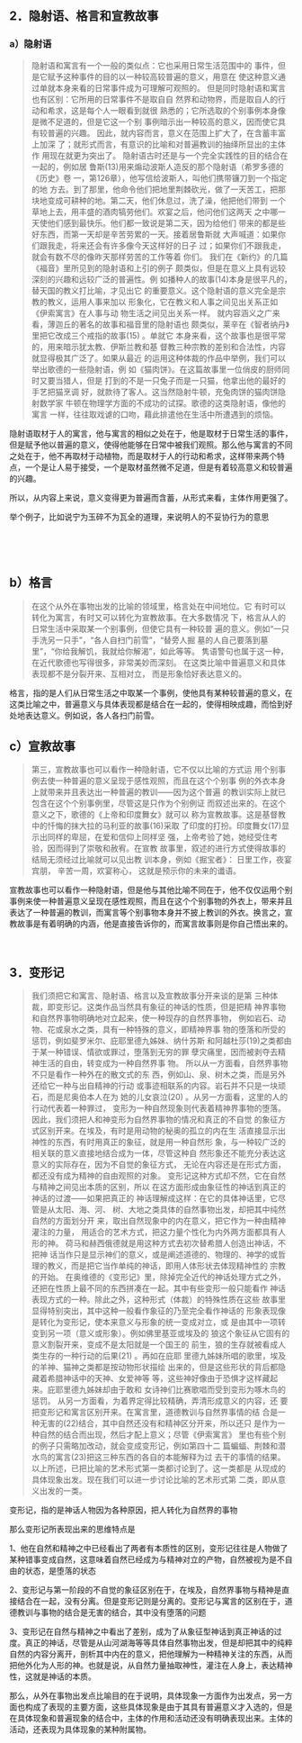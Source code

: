 <h2>2．隐射语、格⾔和宣教故事</h2><h3>a）隐射语</h3><blockquote data-pid="bXOSRJhx">隐射语和寓⾔有⼀个⼀般的类似点：它也采⽤⽇常⽣活范围中的 事件，但是它赋予这种事件的⽬的以⼀种较⾼较普遍的意义，⽤意在 使这种意义通过单就本⾝来看的⽇常事件成为可理解可观照的。 但是同时隐射语和寓⾔也有区别：它所⽤的⽇常事件不是取⾃⾃ 然界和动物界，⽽是取⾃⼈的⾏动和希求，这是每个⼈⼀眼看到就很 熟悉的；它所选取的个别事例本⾝像是微不⾜道的，但是它这⼀个别 事例暗⽰出⼀种较⾼的意义，因⽽使它具有较普遍的兴趣。 因此，就内容⽽⾔，意义在范围上扩⼤了，在含蓄丰富上加深 了；就形式⽽⾔，有意识的⽐喻和对普遍教训的抽绎所显出的主体作 ⽤现在就更为突出了。 隐射语古时还是与⼀个完全实践性的⽬的结合在⼀起的，例如居 鲁斯(13)⽤来煽动波斯⼈造反的那个隐射语（希罗多德的《历史》卷 ⼀，第126章），他写信给波斯⼈，叫他们携带镰⼑到⼀个指定的地 ⽅去。到了那⾥，他命令他们把地⾥荆棘砍光，做了⼀天苦⼯，把那 块地变成可耕种的地。第⼆天，他们休息过，洗了澡，他把他们带到 ⼀个草地上去，⽤丰盛的酒⾁犒劳他们。欢宴之后，他问他们这两天 之中哪⼀天使他们感到最快乐。他们都⼀致说是第⼆天，因为给他们 带来的都是些好东⻄，⽽第⼀天却是⾟苦劳累的⼀天。接着居鲁斯就 ⼤声喊道：如果你们跟我⾛，将来还会有许多像今天这样好的⽇⼦ 过；如果你们不跟我⾛，就会有数不尽的像昨天那样劳苦的⼯作等着 你们。 我们在《新约》的⼏篇《福⾳》⾥所⻅到的隐射语和上引的例⼦ 颇类似，但是在意义上具有远较深刻的兴趣和远较⼴泛的普遍性。例 如播种⼈的故事(14)本⾝是很平凡的，替天国的教义打⽐喻，才⻅出它 的重要意义。这个隐射语的意义完全是宗教的教义，运⽤⼈事来加以 形象化，它在教义和⼈事之间⻅出关系正如《伊索寓⾔》在⼈事与动 物⽣活之间⻅出关系⼀样。 就内容涵义之⼴来看，薄迦丘的著名的故事和福⾳⾥的隐射语也 颇类似，莱⾟在《智者纳丹》⾥把它改成三个戒指的故事(15) 。单就它 本⾝来看，这个故事也是很平常的，⽤来暗⽰犹太教、伊斯兰教和基 督教三种宗教的差别和合法性，内容就显得极其⼴泛了。如果从最近 的运⽤这种体裁的作品中举例，我们可以举出歌德的⼀些隐射语，例 如《猫⾁饼》。在这篇故事⾥⼀位俏⽪的厨师同时⼜要当猎⼈，但是 打到的不是⼀只兔⼦⽽是⼀只猫，他拿出他的最好的⼿艺把猫烹调 好，就款待了客⼈。这当然隐射⽜顿，充兔⾁饼的猫⾁饼隐射数学家 ⽜顿在物理学⽅⾯的不成功的试探。歌德的这类隐射语，像他的寓⾔ ⼀样，往往取戏谑的⼝吻，藉此排遣他在⽣活中所遭遇到的烦恼。</blockquote><p data-pid="aByOtZtU">隐射语取材于人的寓言，他与寓言的相似之处在于，他是取材于日常生活的事件，但是赋予他以普遍的意义，使得他能够在日常中被我们观照。那么他与寓言的不同之处在于，他不再取材于动植物，而是取材于人的行动和希求，这样带来两个特点，一个是让人易于接受，一个是取材虽然微不足道，但是有着较高意义和较普遍的兴趣。</p><p data-pid="Nuury9gM">所以，从内容上来说，意义变得更为普遍而含蓄，从形式来看，主体作用更强了。</p><p data-pid="0vtutxtV">举个例子，比如说宁为玉碎不为瓦全的道理，来说明人的不妥协行为的意思</p><p><br></p><p><br></p><h2>b）格⾔</h2><blockquote data-pid="_RK3pGyb">在这个从外在事物出发的⽐喻的领域⾥，格⾔处在中间地位。它 有时可以转化为寓⾔，有时⼜可以转化为宣教故事。在⼤多数情况 下，格⾔从⼈的⽇常⽣活中采取某⼀个别事例，但使它具有⼀种较普 遍的意义。例如“⼀只⼿洗另⼀只⼿”，“各⼈⾃扫门前雪”，“替旁⼈掘 墓的⼈⾃⼰要落到墓⾥”，“你给我解饥，我就给你解渴”，如此等等。 隽语警句也属于这⼀种，在近代歌德也写得很多，⾮常美妙⽽深刻。 在这类⽐喻中普遍意义和具体表现都不是分裂开来、互相对⽴， ⽽是形象恰好表达意义的。</blockquote><p data-pid="aYZM9XvK">格言，指的是人们从日常生活之中取某一个事例，使他具有某种较普遍的意义，在这类比喻之中，普遍意义与具体表现都是结合在一起的，使得相映成趣，而恰到好处地表达意义。例如说，各人各扫门前雪。</p><h2>c）宣教故事</h2><blockquote data-pid="aUXNZ24J">第三，宣教故事也可以看作⼀种隐射语，它不仅以⽐喻的⽅式运 ⽤个别事例去使⼀种普遍的意义呈现于感性观照，⽽且在这个个别事 例的外⾐本⾝上就带来并且表达出⼀种普遍的教训——因为这个普遍 的教训实际上就已包含在这个个别事例⾥，尽管这是只作为个别例证 ⽽叙述出来的。在这个意义之下，歌德的《上帝和印度舞⼥》就可以 称为宣教故事。这是基督教中的忏悔的抹⼤拉的⻢利亚的故事(16)采取 了印度的打扮。印度舞⼥(17)显⽰出同样的卑屈，在爱和信仰上同样坚 强，上帝考验了她，她经受住考验，因⽽得到了崇敬和赦宥。在宣教 故事⾥，叙述的进⾏⽅式使得故事的结局⽆须经过⽐喻就可以⻅出教 训本⾝，例如《掘宝者》： ⽇⾥⼯作，夜宴宾朋， ⾟苦⼀周，欢宴称⼼， 这就是预⽰你的未来的谶语。</blockquote><p data-pid="2fHmIp7F">宣教故事也可以看作一种隐射语，但是他与其他比喻不同在于，他不仅仅运用个别事例来使一种普遍意义呈现在感性观照，而且在这个个别事物的外衣上，带来并且表达了一种普遍的教训，而寓言等个别事物本身并不披上教训的外衣。换言之，宣教故事是有着明确的内涵，他是直接告诉你的，而寓言故事则是你自己悟出来的。</p><p><br></p><h2>3．变形记</h2><blockquote data-pid="vWFp2pVM">我们须把它和寓⾔、隐射语、格⾔以及宣教故事分开来谈的是第 三种体裁，即变形记。这类作品当然具有象征的神话的性质，但是把精 神界事物和⾃然界事物明确地对⽴起来，使⼀种现存的⾃然界事物， 例如岩⽯、动物、花或泉⽔之类，具有⼀种特殊的意义，即精神界事 物的堕落和所受的惩罚，例如斐罗⽶尔、庇耶⾥德九姊妹、纳什苏斯 和阿越杜莎(19)之类都由于某⼀种错误、情欲或罪过，堕落到⽆穷的罪 孽灾痛⾥，因⽽被剥夺去精神⽣活的⾃由，转变成为⼀种⾃然界事 物。 所以从⼀⽅⾯看，⾃然界事物不只是看作⼀种外在的散⽂式的东 ⻄，例如⼭、泉、树⽊之类，⽽是另外还给它⼀种与出⾃精神的⾏动 或事迹相联系的内容。岩⽯并不只是⼀块顽⽯，⽽是尼奥伯本⼈在为 她的⼉⼥哀泣(20) 。从另⼀⽅⾯看，这⾥的⼈的⾏动代表着⼀种罪过， 变形为⼀种⾃然现象则代表着精神界事物的堕落。 因此，我们须把⼈和神变形为⾃然界事物的情况和真正的不⾃觉 的象征⽅式区别开来。在埃及，有时是⽤动物的秘奥的孤⽴的内在⽣ 活直接显⽰出神性的东⻄，有时⽤真正的象征，就是⽤⼀种⾃然形 象，与⼀种较⼴泛的相关联的意义直接地结合成为⼀体，尽管这种⾃ 然形象还不能充分表达这意义的实际存在，因为不⾃觉的象征⽅式， ⽆论在内容还是在形式⽅⾯，都还没有成为精神的⾃由观照的对象。 变形记这种⽅式却不然，它在⾃然与精神之间⻅出本质的区别，所以 在这⽅⾯形成由象征性的神话到真正的神话的过渡——如果把真正的 神话理解成这样：在它的具体神话⾥，它尽管是从太阳、海、河、 树、⼤地之类具体的⾃然事物出发，却把其中纯然⾃然的⽅⾯划分开 来，取出⾃然现象中的内在意义，把它作为⼀种由精神灌注的⼒量， ⽤适合的艺术⽅式，把这⼒量个性化为内外两⽅⾯都具有⼈形的神。 荷⻢和赫⻄俄德就是⽤这种⽅式去初次替希腊⼈创造出神话，不把神 话当作只是显⽰神们的意义，或是阐述道德的、物理的、神学的或哲 理的教义，⽽是把它当作单纯的神话，即⽤⼈体形状去体现精神性的 宗教的开始。 在奥维德的《变形记》⾥，除掉完全近代的神话处理⽅式之外， 还把在性质上最不同的东⻄拼凑在⼀起。其中有些变形⼀般只能看作 神话表现⽅式的⼀种。除此之外，这种形式（体裁）的特殊性质在这些 故事⾥显得特别突出，其中这种⼀般看作象征的乃⾄完全看作神话的 形象表现像是转化为变形记，使本来意义与形象的统⼀变成对⽴，或 是由其中⼀项转变到另⼀项（意义或形象）。例如佛⾥基亚或埃及的 狼这个象征从它固有的意义割裂开来，变成不是太阳就是⼀个国王的 前⽣，狼的⽣存就被看成⼈类⽣存的⼀种⾏动的后果(21) 。再如在庇耶 ⾥德九姊妹所唱的歌⾥，埃及的⽺神、猫神之类都是按动物形状描绘 出来的，但是这些形状的背后都隐藏着希腊神话中的天神、⼥爱神等 等，这些神好像由于恐惧才这样藏起来。庇耶⾥德九姊妹却由于敢和 ⼥诗神们⽐赛歌唱⽽受到变形为啄⽊⻦的惩罚。 从另⼀⽅⾯看，为着界定得⽐较精确，弄清形成意义的内容，还 要把变形记和寓⾔区别开来。在寓⾔⾥，道德教训与⾃然界事情的结 合是⼀种⽆害的(22)结合，其中⾃然还没有和精神区分开来，所以还只 是作为⼀种⾃然的结合⽽出现，然后才配上意义；尽管《伊索寓⾔》 ⾥也有些个别的例⼦只需略加改动，就会变成变形记，例如第四⼗⼆ 篇蝙蝠、荆棘和潜⽔⻦的寓⾔(23)把这三种东⻄的各⾃的本能解释为过 去⼲的事情的结果。 以上所述，已把⽐喻的艺术形式第⼀类都讨论到了。这⼀类都是 从现成的具体现象出发。现在我们可以进⼀步讨论⽐喻的艺术形式第 ⼆类，即从意义出发的⼀类。</blockquote><p data-pid="C82ix33M">变形记，指的是神话人物因为各种原因，把人转化为自然界的事物</p><p data-pid="LrBn8bM-">那么变形记所表现出来的思维特点是</p><p data-pid="mcmpJ_ma">1、他在自然和精神之中已经看出了两者有本质性的区别，变形记往往是人物做了某种错事变成自然，这意味着自然已经成为与精神对立的产物，自然被视为是不自由的状态，是堕落的状态</p><p data-pid="NFNN1KZ7">2、变形记与第一阶段的不自觉的象征区别在于，在埃及，自然界事物与精神是直接结合在一起，没有分离。但是变形记则是分离的。变形记与寓言的区别在于，道德教训与事物的结合是无害的结合，其中没有堕落的问题</p><p data-pid="XvEN_bvD">3、变形记在自然与精神之中看出了差别，成为了从象征型神话到真正神话的过度。真正的神话，尽管是从山河湖海等等具体自然事物出发，但是却把其中的纯粹自然的内容分离开，剖析其中内在的意义，把他理解为一种精神关注的东西，从而把他外化为人形的神。也就是说，从自然力量抽取神性，灌注在人身上，表达精神性，这就是神话的本质。</p><p data-pid="vQvHA4QW">那么，从外在事物出发点比喻目的在于说明，具体现象一方面作为出发点，另一方面也构成了表现的主要方面，这些具体现象是由于其具有普遍意义才入选的，但是在具体现象和普遍现象的结合中，主体的作用和活动还没有明确表现出来。主体的活动，还表现为具体现象的某种附属物。</p><p></p>